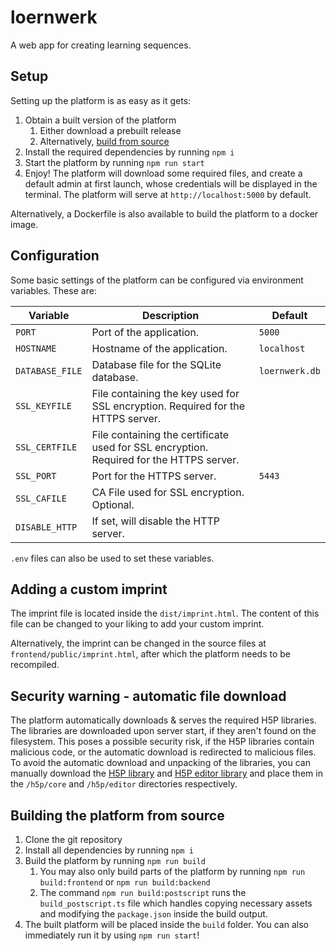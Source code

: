 # loernwerk

A web app for creating learning sequences.

## Setup
Setting up the platform is as easy as it gets:
1. Obtain a built version of the platform
    1. Either download a prebuilt release
    2. Alternatively, [build from source](#building-the-platform-from-source)
2. Install the required dependencies by running `npm i`
3. Start the platform by running `npm run start`
4. Enjoy! The platform will download some required files, and create a default admin at first launch, whose credentials will be displayed in the terminal. The platform will serve at `http://localhost:5000` by default.

Alternatively, a Dockerfile is also available to build the platform to a docker image.

## Configuration

Some basic settings of the platform can be configured via environment variables. These are:

| Variable        | Description                                                                             | Default        |
|-----------------|-----------------------------------------------------------------------------------------|----------------|
| `PORT`          | Port of the application.                                                                | `5000`         |
| `HOSTNAME`      | Hostname of the application.                                                            | `localhost`    |
| `DATABASE_FILE` | Database file for the SQLite database.                                                  | `loernwerk.db` |
| `SSL_KEYFILE`   | File containing the key used for SSL encryption. Required for the HTTPS server.         |                |
| `SSL_CERTFILE`  | File containing the certificate used for SSL encryption. Required for the HTTPS server. |                |
| `SSL_PORT`      | Port for the HTTPS server.                                                              | `5443`         |
| `SSL_CAFILE`    | CA File used for SSL encryption. Optional.                                              |                |
| `DISABLE_HTTP`  | If set, will disable the HTTP server.                                                   |                |

`.env` files can also be used to set these variables.

## Adding a custom imprint
The imprint file is located inside the `dist/imprint.html`. The content of this file can be changed to your liking to add your custom imprint.

Alternatively, the imprint can be changed in the source files at `frontend/public/imprint.html`, after which the platform needs to be recompiled.

## Security warning - automatic file download
The platform automatically downloads & serves the required H5P libraries.
The libraries are downloaded upon server start, if they aren't found on the filesystem.
This poses a possible security risk, if the H5P libraries contain malicious code, or the automatic download is redirected to malicious files.
To avoid the automatic download and unpacking of the libraries, you can manually download the [H5P library](https://github.com/h5p/h5p-php-library/archive/1.24.0.zip) and [H5P editor library](https://github.com/h5p/h5p-editor-php-library/archive/1.24.1.zip) and place them in the `/h5p/core` and `/h5p/editor` directories respectively.

## Building the platform from source
1. Clone the git repository
2. Install all dependencies by running `npm i`
3. Build the platform by running `npm run build`
   1. You may also only build parts of the platform by running `npm run build:frontend` or `npm run build:backend`
   2. The command `npm run build:postscript` runs the `build_postscript.ts` file which handles copying necessary assets and modifying the `package.json` inside the build output.
4. The built platform will be placed inside the `build` folder. You can also immediately run it by using `npm run start`!
